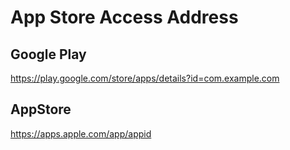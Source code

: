 <!--
 * @Author: Hong.Zhang
 * @Date: 2024-04-25 15:48:10
 * @Description: 
-->
# App Store Access Address

## Google Play
https://play.google.com/store/apps/details?id=com.example.com

## AppStore
https://apps.apple.com/app/appid